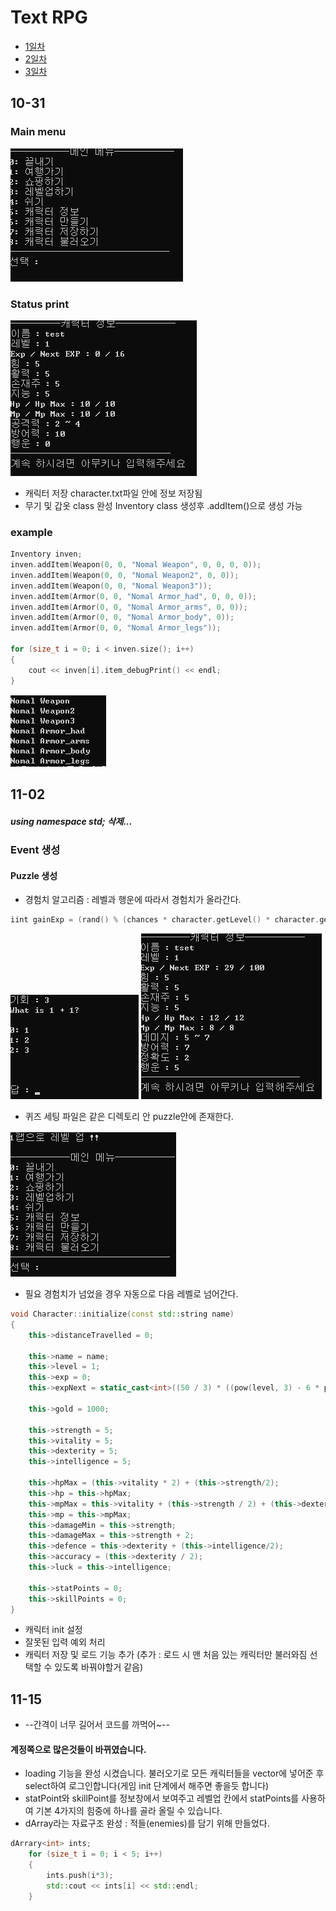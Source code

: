 
Text RPG
=============

+ [1일차](#10-31)
+ [2일차](#11-02)
+ [3일차](#11-15)

10-31
-------------

### Main menu
<img src="./images/mainMenu.png">

### Status print
<img src="./images/Status.png">

+ 캐릭터 저장 character.txt파일 안에 정보 저장됨
+ 무기 및 갑옷 class 완성 Inventory class 생성후 .addItem()으로 생성 가능

### example


```c++
Inventory inven;
inven.addItem(Weapon(0, 0, "Nomal Weapon", 0, 0, 0, 0));
inven.addItem(Weapon(0, 0, "Nomal Weapon2", 0, 0));
inven.addItem(Weapon(0, 0, "Nomal Weapon3"));
inven.addItem(Armor(0, 0, "Nomal Armor_had", 0, 0, 0));
inven.addItem(Armor(0, 0, "Nomal Armor_arms", 0, 0));
inven.addItem(Armor(0, 0, "Nomal Armor_body", 0));
inven.addItem(Armor(0, 0, "Nomal Armor_legs"));

for (size_t i = 0; i < inven.size(); i++)
{
	cout << inven[i].item_debugPrint() << endl;
}
```
<img src="./images/itemAdd_example.png">

11-02
--------------
##### using namespace std; 삭제...

### Event 생성
#### Puzzle 생성

+ 경험치 알고리즘 : 레벨과 행운에 따라서 경험치가 올라간다.

```c++
iint gainExp = (rand() % (chances * character.getLevel() * character.getLuck())) + 5;
```
<img src="./images/puzzle.png">
<img src="./images/puzzle_exp.png">

+ 퀴즈 세팅 파일은 같은 디렉토리 안 puzzle안에 존재한다.

<img src="./images/puzzle_level.png">

+ 필요 경험치가 넘었을 경우 자동으로 다음 레벨로 넘어간다.

```c++
void Character::initialize(const std::string name)
{
	this->distanceTravelled = 0;

	this->name = name;
	this->level = 1;
	this->exp = 0;
	this->expNext = static_cast<int>((50 / 3) * ((pow(level, 3) - 6 * pow(level, 2) + 17 * level) - 12) + 100); //레벨 필요치 알고리즘
	
	this->gold = 1000;

	this->strength = 5;
	this->vitality = 5;
	this->dexterity = 5;
	this->intelligence = 5;
	
	this->hpMax = (this->vitality * 2) + (this->strength/2);
	this->hp = this->hpMax;
	this->mpMax = this->vitality + (this->strength / 2) + (this->dexterity/3);
	this->mp = this->mpMax;
	this->damageMin = this->strength;
	this->damageMax = this->strength + 2;
	this->defence = this->dexterity + (this->intelligence/2);
	this->accuracy = (this->dexterity / 2);
	this->luck = this->intelligence;

	this->statPoints = 0;
	this->skillPoints = 0;
}
```

+ 캐릭터 init 설정
+ 잘못된 입력 예외 처리
+ 캐릭터 저장 및 로드 기능 추가 (추가 : 로드 시 맨 처음 있는 캐릭터만 불러와짐 선택할 수 있도록 바꿔야할거 같음)

11-15
-------------
+ --간격이 너무 길어서 코드를 까먹어~--
#### 계정쪽으로 많은것들이 바뀌였습니다.

+ loading 기능을 완성 시켰습니다. 불러오기로 모든 캐릭터들을 vector에 넣어준 후 select하여 로그인합니다(게임 init 단계에서 해주면 좋을듯 합니다)
+ statPoint와 skillPoint를 정보창에서 보여주고 레벨업 칸에서 statPoints를 사용하여 기본 4가지의 힘중에 하나를 골라 올릴 수 있습니다.
+ dArray라는 자료구조 완성 : 적들(enemies)를 담기 위해 만들었다.

```c++
dArrary<int> ints;
	for (size_t i = 0; i < 5; i++)
	{
		ints.push(i*3);
		std::cout << ints[i] << std::endl;
	}
```

